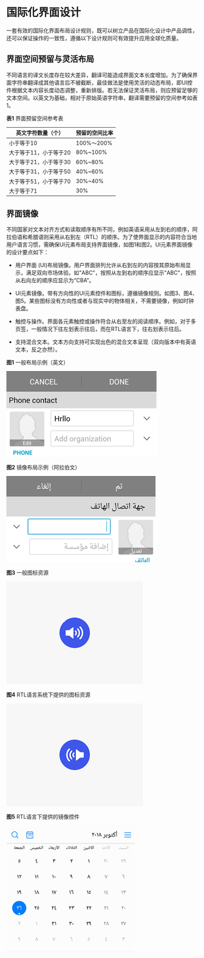 # 国际化界面设计

一套有效的国际化界面布局设计规则，既可以树立产品在国际化设计中产品调性，还可以保证操作的一致性，遵循以下设计规则可有效提升应用全球化质量。

## 界面空间预留与灵活布局

不同语言的译文长度存在较大差异，翻译可能造成界面文本长度增加。为了确保界面字符串翻译成其他语言后不被截断，最佳做法是使用灵活的动态布局，即UI控件根据文本内容长度动态调整，重新排版。若无法保证灵活布局，则应预留足够的文本空间。以英文为基础，相对于原始英语字符串，翻译需要预留的空间参考如表1。

**表1** 界面预留空间参考表

| 英文字符数量（个） | 预留的空间比率 | 
| -------- | -------- |
| 小于等于10 | 100%～200% | 
| 大于等于11，小于等于20 | 80%~100% | 
| 大于等于21，小于等于30 | 60%~80% | 
| 大于等于31，小于等于50 | 40%~60% | 
| 大于等于51，小于等于70 | 30%~40% | 
| 大于等于71 | 30% | 

## 界面镜像

不同国家对文本对齐方式和读取顺序有所不同，例如英语采用从左到右的顺序，阿拉伯语和希腊语则采用从右到左（RTL）的顺序。为了使界面显示的内容符合当地用户语言习惯，需确保UI元素布局支持界面镜像，如图1和图2。UI元素界面镜像的设计要点如下：

- 用户界面 (UI)布局镜像。用户界面排列允许从右到左的内容按其原始布局显示，满足双向市场体验。如"ABC"，按照从左到右的顺序应显示"ABC"，按照从右向左的顺序应显示为“CBA”。

- UI元素镜像。带有方向性的UI元素控件和图标，遵循镜像规则。如图3、图4、图5。某些图标没有方向性或者与现实中的物体相关，不需要镜像，例如时钟表盘。

- 触控与操作。界面各元素触控或操作符合从右至左的阅读顺序。例如，对于多页签，一般情况下往左划表示往后，而在RTL语言下，往右划表示往后。

- 支持混合文本。文本方向支持可实现出色的混合文本呈现（双向版本中有英语文本，反之亦然）。

**图1** 一般布局示例（英文）

![zh-cn_image_0000001784343297](figures/zh-cn_image_0000001784343297.png)

**图2** 镜像布局示例（阿拉伯文）

![zh-cn_image_0000001784263053](figures/zh-cn_image_0000001784263053.png)

**图3** 一般图标资源

![zh-cn_image_0000001737423164](figures/zh-cn_image_0000001737423164.png)

**图4** RTL语言系统下提供的图标资源

![zh-cn_image_0000001737264020](figures/zh-cn_image_0000001737264020.png)

**图5** RTL语言下提供的镜像控件

![zh-cn_image_0000001784343305](figures/zh-cn_image_0000001784343305.png)
